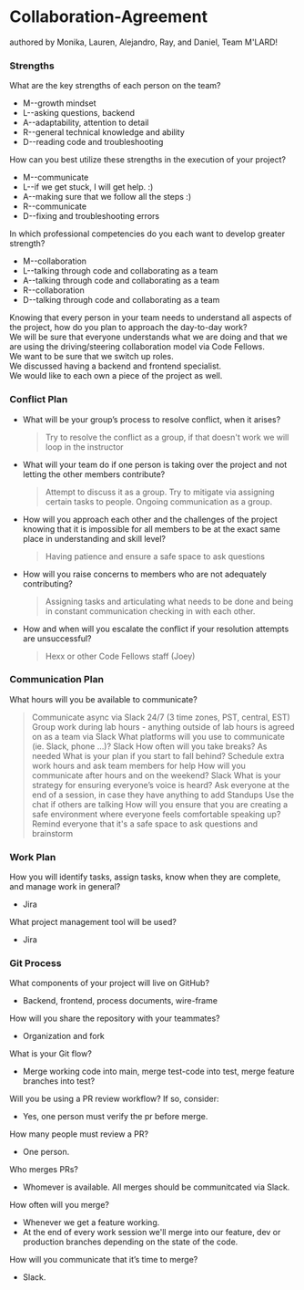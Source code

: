 # Collaboration-Agreement

authored by Monika, Lauren, Alejandro, Ray, and Daniel, Team M'LARD!

### Strengths

What are the key strengths of each person on the team?

<ul>
<li>M--growth mindset </li>
<li>L--asking questions, backend</li>
<li>A--adaptability, attention to detail </li>
<li>R--general technical knowledge and ability </li>
<li>D--reading code and troubleshooting</li>
</ul>

How can you best utilize these strengths in the execution of your project?

<ul>
<li>M--communicate </li>
<li>L--if we get stuck, I will get help. :) </li>
<li>A--making sure that we follow all the steps :) </li>
<li>R--communicate </li>
<li>D--fixing and troubleshooting errors </li>
</ul>

In which professional competencies do you each want to develop greater strength?

<ul>
<li>M--collaboration </li>
<li>L--talking through code and collaborating as a team </li>
<li>A--talking through code and collaborating as a team </li>
<li>R--collaboration </li>
<li>D--talking through code and collaborating as a team </li>
</ul>

Knowing that every person in your team needs to understand all aspects of the project, how do you plan to approach the day-to-day work?
<br>We will be sure that everyone understands what we are doing and that we are using the driving/steering collaboration model via Code Fellows.
<br>We want to be sure that we switch up roles.
<br> We discussed having a backend and frontend specialist.
<br> We would like to each own a piece of the project as well.

### Conflict Plan

- What will be your group’s process to resolve conflict, when it arises?
  > Try to resolve the conflict as a group, if that doesn't work we will loop in the instructor
- What will your team do if one person is taking over the project and not letting the other members contribute?
  > Attempt to discuss it as a group. Try to mitigate via assigning certain tasks to people. Ongoing communication as a group.
- How will you approach each other and the challenges of the project knowing that it is impossible for all members to be at the exact same place in understanding and skill level?
  > Having patience and ensure a safe space to ask questions
- How will you raise concerns to members who are not adequately contributing?
  > Assigning tasks and articulating what needs to be done and being in constant communication checking in with each other.
- How and when will you escalate the conflict if your resolution attempts are unsuccessful?
  > Hexx or other Code Fellows staff (Joey)

### Communication Plan

What hours will you be available to communicate?

> Communicate async via Slack 24/7 (3 time zones, PST, central, EST)
> Group work during lab hours - anything outside of lab hours is agreed on as a team via Slack
> What platforms will you use to communicate (ie. Slack, phone …)?
> Slack
> How often will you take breaks?
> As needed
> What is your plan if you start to fall behind?
> Schedule extra work hours and ask team members for help
> How will you communicate after hours and on the weekend?
> Slack
> What is your strategy for ensuring everyone’s voice is heard?
> Ask everyone at the end of a session, in case they have anything to add
> Standups
> Use the chat if others are talking
> How will you ensure that you are creating a safe environment where everyone feels comfortable speaking up?
> Remind everyone that it's a safe space to ask questions and brainstorm

### Work Plan

How you will identify tasks, assign tasks, know when they are complete, and manage work in general?

- Jira

What project management tool will be used?

- Jira

### Git Process

What components of your project will live on GitHub?

- Backend, frontend, process documents, wire-frame

How will you share the repository with your teammates?

- Organization and fork

What is your Git flow?

- Merge working code into main, merge test-code into test, merge feature branches into test?

Will you be using a PR review workflow? If so, consider:

- Yes, one person must verify the pr before merge.

How many people must review a PR?

- One person.

Who merges PRs?

- Whomever is available. All merges should be communitcated via Slack.

How often will you merge?

- Whenever we get a feature working.
- At the end of every work session we'll merge into our feature, dev or production branches depending on the state of the code.

How will you communicate that it’s time to merge?

- Slack.
